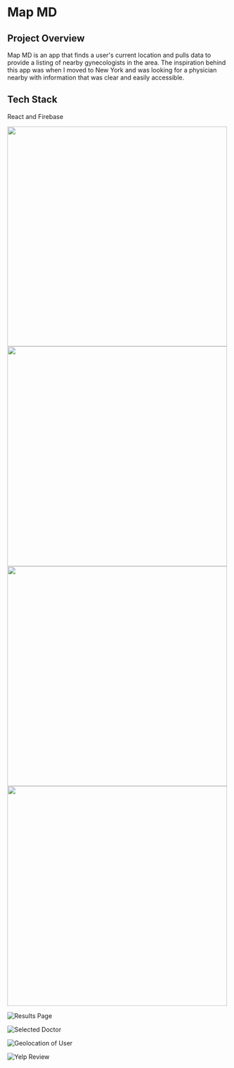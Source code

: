 # Map MD

## Project Overview

Map MD is an app that finds a user's current location and pulls data to provide a listing of nearby gynecologists in the area. The inspiration behind this app was when I moved to New York and was looking for a physician nearby with information that was clear and easily accessible.

## Tech Stack

React and Firebase

<img src="images/map.jpg" text="Geolocation of User" height="500">
<img src="images/resultsPage.jpg" height="500">
<img src="images/result.jpg" height="500">
<img src="images/yelp.jpg" height="500">

![Results Page](images/resultsPage.jpg)

![Selected Doctor](images/result.jpg)

![Geolocation of User](images/map.jpg)

![Yelp Review](images/yelp.jpg)

